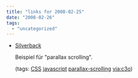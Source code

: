 ```yaml
---
title: "links for 2008-02-25"
date: "2008-02-26"
tags: 
  - "uncategorized"
---
```


- [Silverback](http://silverbackapp.com/)
    
    Beispiel für "parallax scrolling".
    
    (tags: [CSS](http://del.icio.us/heinzwittenbrink/CSS) [javascript](http://del.icio.us/heinzwittenbrink/javascript) [parallax-scrolling](http://del.icio.us/heinzwittenbrink/parallax-scrolling) [via:c3o](http://del.icio.us/heinzwittenbrink/via:c3o))
